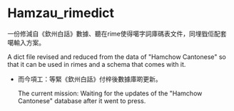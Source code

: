 # Hamzau_rimedict
一份修減自《欽州白話》數據、聽在rime使得噶字詞庫碼表文件，同埋戥佢配套噶輸入方案。

A dict file revised and reduced from the data of "Hamchow Cantonese" so that it can be used in rimes and a schema that comes with it. 

* 而今項工：等緊《欽州白話》付梓後數據庫啲更新。

    The current mission: Waiting for the updates of the "Hamchow Cantonese" database after it went to press. 
